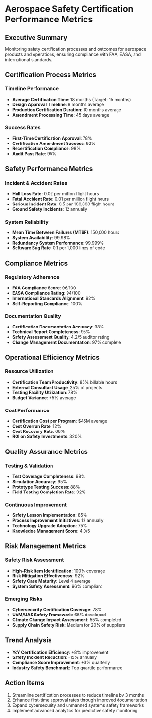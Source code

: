 # Aerospace Safety Certification Performance Metrics

## Executive Summary
Monitoring safety certification processes and outcomes for aerospace products and operations, ensuring compliance with FAA, EASA, and international standards.

## Certification Process Metrics

### Timeline Performance
- **Average Certification Time**: 18 months (Target: 15 months)
- **Design Approval Timeline**: 8 months average
- **Production Certification Duration**: 10 months average
- **Amendment Processing Time**: 45 days average

### Success Rates
- **First-Time Certification Approval**: 78%
- **Certification Amendment Success**: 92%
- **Recertification Compliance**: 98%
- **Audit Pass Rate**: 95%

## Safety Performance Metrics

### Incident & Accident Rates
- **Hull Loss Rate**: 0.02 per million flight hours
- **Fatal Accident Rate**: 0.01 per million flight hours
- **Serious Incident Rate**: 0.5 per 100,000 flight hours
- **Ground Safety Incidents**: 12 annually

### System Reliability
- **Mean Time Between Failures (MTBF)**: 150,000 hours
- **System Availability**: 99.98%
- **Redundancy System Performance**: 99.999%
- **Software Bug Rate**: 0.1 per 1,000 lines of code

## Compliance Metrics

### Regulatory Adherence
- **FAA Compliance Score**: 96/100
- **EASA Compliance Rating**: 94/100
- **International Standards Alignment**: 92%
- **Self-Reporting Compliance**: 100%

### Documentation Quality
- **Certification Documentation Accuracy**: 98%
- **Technical Report Completeness**: 95%
- **Safety Assessment Quality**: 4.2/5 auditor rating
- **Change Management Documentation**: 97% complete

## Operational Efficiency Metrics

### Resource Utilization
- **Certification Team Productivity**: 85% billable hours
- **External Consultant Usage**: 25% of projects
- **Testing Facility Utilization**: 78%
- **Budget Variance**: +5% average

### Cost Performance
- **Certification Cost per Program**: $45M average
- **Cost Overrun Rate**: 12%
- **Cost Recovery Rate**: 68%
- **ROI on Safety Investments**: 320%

## Quality Assurance Metrics

### Testing & Validation
- **Test Coverage Completeness**: 98%
- **Simulation Accuracy**: 95%
- **Prototype Testing Success**: 88%
- **Field Testing Completion Rate**: 92%

### Continuous Improvement
- **Safety Lesson Implementation**: 85%
- **Process Improvement Initiatives**: 12 annually
- **Technology Upgrade Adoption**: 75%
- **Knowledge Management Score**: 4.0/5

## Risk Management Metrics

### Safety Risk Assessment
- **High-Risk Item Identification**: 100% coverage
- **Risk Mitigation Effectiveness**: 92%
- **Safety Case Maturity**: Level 4 average
- **System Safety Assessment**: 96% compliant

### Emerging Risks
- **Cybersecurity Certification Coverage**: 78%
- **UAM/UAS Safety Framework**: 65% developed
- **Climate Change Impact Assessment**: 55% completed
- **Supply Chain Safety Risk**: Medium for 20% of suppliers

## Trend Analysis
- **YoY Certification Efficiency**: +8% improvement
- **Safety Incident Reduction**: -15% annually
- **Compliance Score Improvement**: +3% quarterly
- **Industry Safety Benchmark**: Top quartile performance

## Action Items
1. Streamline certification processes to reduce timeline by 3 months
2. Enhance first-time approval rates through improved documentation
3. Expand cybersecurity and unmanned systems safety frameworks
4. Implement advanced analytics for predictive safety monitoring
